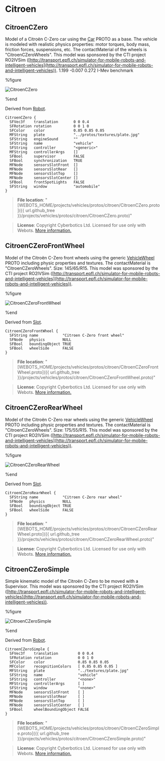 # Citroen

## CitroenCZero

Model of a Citroën C-Zero car using the [Car](car.md) PROTO as a base.
The vehicle is modeled with realistic physics properties: motor torques, body mass, friction forces, suspensions, etc.
The contactMaterial of the wheels is "CitroenCZeroWheels".
This model was sponsored by the CTI project RO2IVSim ([http://transport.epfl.ch/simulator-for-mobile-robots-and-intelligent-vehicles](http://transport.epfl.ch/simulator-for-mobile-robots-and-intelligent-vehicles)).
1.199 -0.007 0.272  I-Mev benchmark

%figure

![CitroenCZero](images/citroen/CitroenCZero.thumbnail.png)

%end

Derived from [Robot](../reference/robot.md).

```
CitroenCZero {
  SFVec3f    translation       0 0 0.4
  SFRotation rotation          0 0 1 0
  SFColor    color             0.85 0.85 0.05
  MFString   plate             "../protos/textures/plate.jpg"
  SFString   engineSound       ""
  SFString   name              "vehicle"
  SFString   controller        "<generic>"
  MFString   controllerArgs    []
  SFBool     supervisor        FALSE
  SFBool     synchronization   TRUE
  MFNode     sensorsSlotFront  []
  MFNode     sensorsSlotRear   []
  MFNode     sensorsSlotTop    []
  MFNode     sensorsSlotCenter []
  SFBool     frontSpotLights   FALSE
  SFString   window            "automobile"
}
```

> **File location**: "[WEBOTS\_HOME/projects/vehicles/protos/citroen/CitroenCZero.proto]({{ url.github_tree }}/projects/vehicles/protos/citroen/CitroenCZero.proto)"

> **License**: Copyright Cyberbotics Ltd. Licensed for use only with Webots.
[More information.](https://cyberbotics.com/webots_assets_license)

## CitroenCZeroFrontWheel

Model of the Citroën C-Zero front wheels using the generic [VehicleWheel](vehiclewheel.md) PROTO including physic properties and textures.
The contactMaterial is "CitroenCZeroWheels".
Size: 145/65/R15.
This model was sponsored by the CTI project RO2IVSim ([http://transport.epfl.ch/simulator-for-mobile-robots-and-intelligent-vehicles](http://transport.epfl.ch/simulator-for-mobile-robots-and-intelligent-vehicles)).

%figure

![CitroenCZeroFrontWheel](images/citroen/CitroenCZeroFrontWheel.thumbnail.png)

%end

Derived from [Slot](../reference/slot.md).

```
CitroenCZeroFrontWheel {
  SFString name           "Citroen C-Zero front wheel"
  SFNode   physics        NULL
  SFBool   boundingObject TRUE
  SFBool   wheelSide      FALSE
}
```

> **File location**: "[WEBOTS\_HOME/projects/vehicles/protos/citroen/CitroenCZeroFrontWheel.proto]({{ url.github_tree }}/projects/vehicles/protos/citroen/CitroenCZeroFrontWheel.proto)"

> **License**: Copyright Cyberbotics Ltd. Licensed for use only with Webots.
[More information.](https://cyberbotics.com/webots_assets_license)

## CitroenCZeroRearWheel

Model of the Citroën C-Zero rear wheels using the generic [VehicleWheel](vehiclewheel.md) PROTO including physic properties and textures.
The contactMaterial is "CitroenCZeroWheels".
Size: 175/55/R15.
This model was sponsored by the CTI project RO2IVSim ([http://transport.epfl.ch/simulator-for-mobile-robots-and-intelligent-vehicles](http://transport.epfl.ch/simulator-for-mobile-robots-and-intelligent-vehicles)).

%figure

![CitroenCZeroRearWheel](images/citroen/CitroenCZeroRearWheel.thumbnail.png)

%end

Derived from [Slot](../reference/slot.md).

```
CitroenCZeroRearWheel {
  SFString name           "Citroen C-Zero rear wheel"
  SFNode   physics        NULL
  SFBool   boundingObject TRUE
  SFBool   wheelSide      FALSE
}
```

> **File location**: "[WEBOTS\_HOME/projects/vehicles/protos/citroen/CitroenCZeroRearWheel.proto]({{ url.github_tree }}/projects/vehicles/protos/citroen/CitroenCZeroRearWheel.proto)"

> **License**: Copyright Cyberbotics Ltd. Licensed for use only with Webots.
[More information.](https://cyberbotics.com/webots_assets_license)

## CitroenCZeroSimple

Simple kinematic model of the Citroën C-Zero to be moved with a Supervisor.
This model was sponsored by the CTI project RO2IVSim ([http://transport.epfl.ch/simulator-for-mobile-robots-and-intelligent-vehicles](http://transport.epfl.ch/simulator-for-mobile-robots-and-intelligent-vehicles)).

%figure

![CitroenCZeroSimple](images/citroen/CitroenCZeroSimple.thumbnail.png)

%end

Derived from [Robot](../reference/robot.md).

```
CitroenCZeroSimple {
  SFVec3f    translation         0 0 0.4
  SFRotation rotation            0 0 1 0
  SFColor    color               0.85 0.85 0.05
  MFColor    recognitionColors   [ 0.85 0.85 0.05 ]
  MFString   plate               "../textures/plate.jpg"
  SFString   name                "vehicle"
  SFString   controller          "<none>"
  MFString   controllerArgs      [ ]
  SFString   window              "<none>"
  MFNode     sensorsSlotFront    [ ]
  MFNode     sensorsSlotRear     [ ]
  MFNode     sensorsSlotTop      [ ]
  MFNode     sensorsSlotCenter   [ ]
  SFBool     wheelBoundingObject FALSE
}
```

> **File location**: "[WEBOTS\_HOME/projects/vehicles/protos/citroen/CitroenCZeroSimple.proto]({{ url.github_tree }}/projects/vehicles/protos/citroen/CitroenCZeroSimple.proto)"

> **License**: Copyright Cyberbotics Ltd. Licensed for use only with Webots.
[More information.](https://cyberbotics.com/webots_assets_license)
